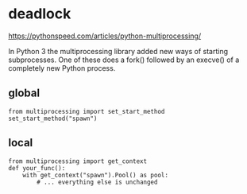 # deadlock

https://pythonspeed.com/articles/python-multiprocessing/

In Python 3 the multiprocessing library added new ways of starting subprocesses. One of these does a fork() followed by an execve() of a completely new Python process. 

## global
```
from multiprocessing import set_start_method
set_start_method("spawn")
```

## local
```
from multiprocessing import get_context
def your_func():
    with get_context("spawn").Pool() as pool:
        # ... everything else is unchanged
```
